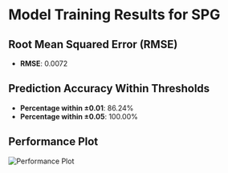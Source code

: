 # Model Training Results for SPG

## Root Mean Squared Error (RMSE)
- **RMSE**: 0.0072

## Prediction Accuracy Within Thresholds
- **Percentage within ±0.01**: 86.24%
- **Percentage within ±0.05**: 100.00%

## Performance Plot
![Performance Plot](../imgs/SPG.png)
